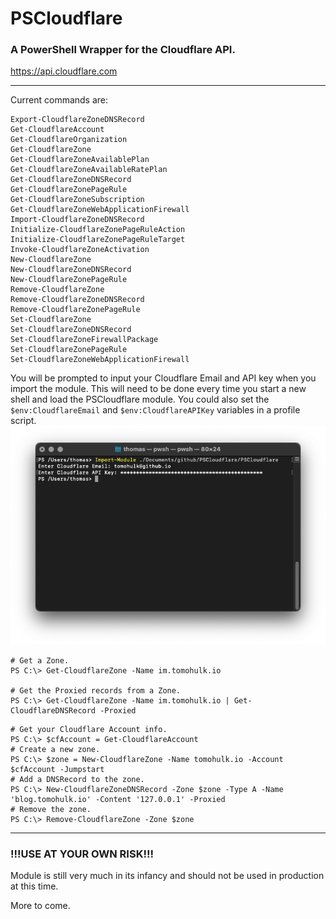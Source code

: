 # PSCloudflare #
### A PowerShell Wrapper for the Cloudflare API. ###
https://api.cloudflare.com

---

Current commands are:
```
Export-CloudflareZoneDNSRecord
Get-CloudflareAccount
Get-CloudflareOrganization
Get-CloudflareZone
Get-CloudflareZoneAvailablePlan
Get-CloudflareZoneAvailableRatePlan
Get-CloudflareZoneDNSRecord
Get-CloudflareZonePageRule
Get-CloudflareZoneSubscription
Get-CloudflareZoneWebApplicationFirewall
Import-CloudflareZoneDNSRecord
Initialize-CloudflareZonePageRuleAction
Initialize-CloudflareZonePageRuleTarget
Invoke-CloudflareZoneActivation
New-CloudflareZone
New-CloudflareZoneDNSRecord
New-CloudflareZonePageRule
Remove-CloudflareZone
Remove-CloudflareZoneDNSRecord
Remove-CloudflareZonePageRule
Set-CloudflareZone
Set-CloudflareZoneDNSRecord
Set-CloudflareZoneFirewallPackage
Set-CloudflareZonePageRule
Set-CloudflareZoneWebApplicationFirewall
```

You will be prompted to input your Cloudflare Email and API key when you import the module.
This will need to be done every time you start a new shell and load the PSCloudflare module.
You could also set the `$env:CloudflareEmail` and `$env:CloudflareAPIKey` variables in a profile script.
![ModuleImport](/Docs/Images/ModuleImport.png?raw=true)


```
# Get a Zone.
PS C:\> Get-CloudflareZone -Name im.tomohulk.io

# Get the Proxied records from a Zone.
PS C:\> Get-CloudflareZone -Name im.tomohulk.io | Get-CloudflareDNSRecord -Proxied
```

```
# Get your Cloudflare Account info.
PS C:\> $cfAccount = Get-CloudflareAccount
# Create a new zone.
PS C:\> $zone = New-CloudflareZone -Name tomohulk.io -Account $cfAccount -Jumpstart
# Add a DNSRecord to the zone.
PS C:\> New-CloudflareZoneDNSRecord -Zone $zone -Type A -Name 'blog.tomohulk.io' -Content '127.0.0.1' -Proxied
# Remove the zone.
PS C:\> Remove-CloudflareZone -Zone $zone
```

---

### !!!USE AT YOUR OWN RISK!!! ###
Module is still very much in its infancy and should not be used in production at this time.

More to come.
